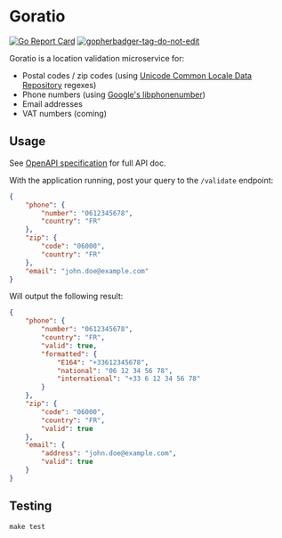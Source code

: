 # Goratio

[![Go Report Card](https://goreportcard.com/badge/github.com/ClickAndMortar/Goratio)](https://goreportcard.com/report/github.com/ClickAndMortar/Goratio) <a href='https://github.com/jpoles1/gopherbadger' target='_blank'>![gopherbadger-tag-do-not-edit](https://img.shields.io/badge/Go%20Coverage-70%25-brightgreen.svg?longCache=true&style=flat)</a>

Goratio is a location validation microservice for:

* Postal codes / zip codes (using [Unicode Common Locale Data Repository](http://cldr.unicode.org/) regexes)
* Phone numbers (using [Google's libphonenumber](https://github.com/google/libphonenumber))
* Email addresses
* VAT numbers (coming)

## Usage

See [OpenAPI specification](https://app.swaggerhub.com/apis-docs/Click-and-Mortar/Goratio/1.0.0#/) for full API doc.

With the application running, post your query to the `/validate` endpoint:

```json
{
    "phone": {
        "number": "0612345678",
        "country": "FR"
    },
    "zip": {
        "code": "06000",
        "country": "FR"
    },
    "email": "john.doe@example.com"
}
```

Will output the following result:

```json
{
    "phone": {
        "number": "0612345678",
        "country": "FR",
        "valid": true,
        "formatted": {
            "E164": "+33612345678",
            "national": "06 12 34 56 78",
            "international": "+33 6 12 34 56 78"
        }
    },
    "zip": {
        "code": "06000",
        "country": "FR",
        "valid": true
    },
    "email": {
        "address": "john.doe@example.com",
        "valid": true
    }
}
```

## Testing

```
make test
```
